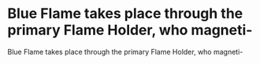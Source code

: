 # Blue Flame takes place through the primary Flame Holder, who magneti-

Blue Flame takes place through the primary Flame Holder, who magneti-